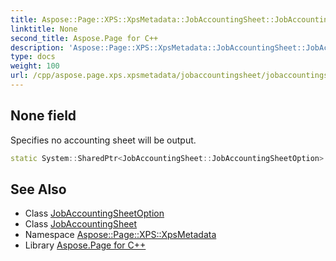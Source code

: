 ```yaml
---
title: Aspose::Page::XPS::XpsMetadata::JobAccountingSheet::JobAccountingSheetOption::None field
linktitle: None
second_title: Aspose.Page for C++
description: 'Aspose::Page::XPS::XpsMetadata::JobAccountingSheet::JobAccountingSheetOption::None field. Specifies no accounting sheet will be output in C++.'
type: docs
weight: 100
url: /cpp/aspose.page.xps.xpsmetadata/jobaccountingsheet/jobaccountingsheetoption/none/
---
```

## None field


Specifies no accounting sheet will be output.

```cpp
static System::SharedPtr<JobAccountingSheet::JobAccountingSheetOption> Aspose::Page::XPS::XpsMetadata::JobAccountingSheet::JobAccountingSheetOption::None
```

## See Also

* Class [JobAccountingSheetOption](../)
* Class [JobAccountingSheet](../../)
* Namespace [Aspose::Page::XPS::XpsMetadata](../../../)
* Library [Aspose.Page for C++](../../../../)
